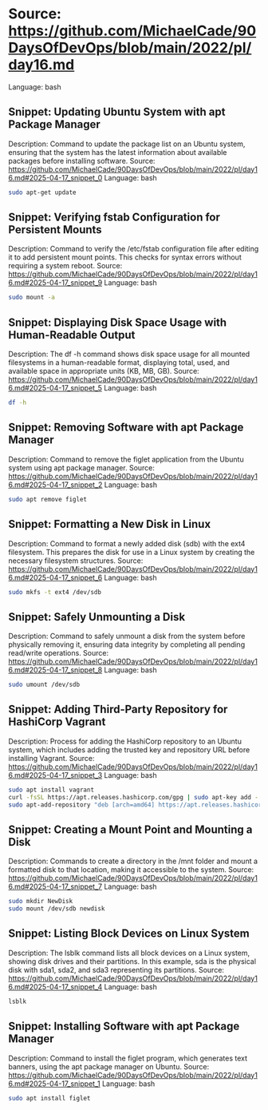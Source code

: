 # Source: https://github.com/MichaelCade/90DaysOfDevOps/blob/main/2022/pl/day16.md
Language: bash

## Snippet: Updating Ubuntu System with apt Package Manager
Description: Command to update the package list on an Ubuntu system, ensuring that the system has the latest information about available packages before installing software.
Source: https://github.com/MichaelCade/90DaysOfDevOps/blob/main/2022/pl/day16.md#2025-04-17_snippet_0
Language: bash

```bash
sudo apt-get update
```

## Snippet: Verifying fstab Configuration for Persistent Mounts
Description: Command to verify the /etc/fstab configuration file after editing it to add persistent mount points. This checks for syntax errors without requiring a system reboot.
Source: https://github.com/MichaelCade/90DaysOfDevOps/blob/main/2022/pl/day16.md#2025-04-17_snippet_9
Language: bash

```bash
sudo mount -a
```

## Snippet: Displaying Disk Space Usage with Human-Readable Output
Description: The df -h command shows disk space usage for all mounted filesystems in a human-readable format, displaying total, used, and available space in appropriate units (KB, MB, GB).
Source: https://github.com/MichaelCade/90DaysOfDevOps/blob/main/2022/pl/day16.md#2025-04-17_snippet_5
Language: bash

```bash
df -h
```

## Snippet: Removing Software with apt Package Manager
Description: Command to remove the figlet application from the Ubuntu system using apt package manager.
Source: https://github.com/MichaelCade/90DaysOfDevOps/blob/main/2022/pl/day16.md#2025-04-17_snippet_2
Language: bash

```bash
sudo apt remove figlet
```

## Snippet: Formatting a New Disk in Linux
Description: Command to format a newly added disk (sdb) with the ext4 filesystem. This prepares the disk for use in a Linux system by creating the necessary filesystem structures.
Source: https://github.com/MichaelCade/90DaysOfDevOps/blob/main/2022/pl/day16.md#2025-04-17_snippet_6
Language: bash

```bash
sudo mkfs -t ext4 /dev/sdb
```

## Snippet: Safely Unmounting a Disk
Description: Command to safely unmount a disk from the system before physically removing it, ensuring data integrity by completing all pending read/write operations.
Source: https://github.com/MichaelCade/90DaysOfDevOps/blob/main/2022/pl/day16.md#2025-04-17_snippet_8
Language: bash

```bash
sudo umount /dev/sdb
```

## Snippet: Adding Third-Party Repository for HashiCorp Vagrant
Description: Process for adding the HashiCorp repository to an Ubuntu system, which includes adding the trusted key and repository URL before installing Vagrant.
Source: https://github.com/MichaelCade/90DaysOfDevOps/blob/main/2022/pl/day16.md#2025-04-17_snippet_3
Language: bash

```bash
sudo apt install vagrant
curl -fsSL https://apt.releases.hashicorp.com/gpg | sudo apt-key add -
sudo apt-add-repository "deb [arch=amd64] https://apt.releases.hashicorp.com $(lsb_release -cs) main"
```

## Snippet: Creating a Mount Point and Mounting a Disk
Description: Commands to create a directory in the /mnt folder and mount a formatted disk to that location, making it accessible to the system.
Source: https://github.com/MichaelCade/90DaysOfDevOps/blob/main/2022/pl/day16.md#2025-04-17_snippet_7
Language: bash

```bash
sudo mkdir NewDisk
sudo mount /dev/sdb newdisk
```

## Snippet: Listing Block Devices on Linux System
Description: The lsblk command lists all block devices on a Linux system, showing disk drives and their partitions. In this example, sda is the physical disk with sda1, sda2, and sda3 representing its partitions.
Source: https://github.com/MichaelCade/90DaysOfDevOps/blob/main/2022/pl/day16.md#2025-04-17_snippet_4
Language: bash

```bash
lsblk
```

## Snippet: Installing Software with apt Package Manager
Description: Command to install the figlet program, which generates text banners, using the apt package manager on Ubuntu.
Source: https://github.com/MichaelCade/90DaysOfDevOps/blob/main/2022/pl/day16.md#2025-04-17_snippet_1
Language: bash

```bash
sudo apt install figlet
```